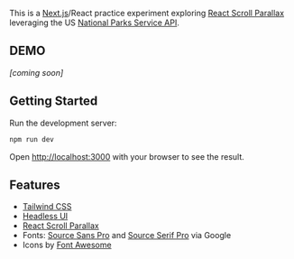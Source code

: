This is a [Next.js](https://nextjs.org/)/React practice experiment exploring [React Scroll Parallax](https://react-scroll-parallax.damnthat.tv/docs/intro) leveraging the US [National Parks Service API](https://www.nps.gov/subjects/developer/api-documentation.htm).

## DEMO

*[coming soon]*

## Getting Started

Run the development server:

```bash
npm run dev
```

Open [http://localhost:3000](http://localhost:3000) with your browser to see the result.

## Features

- [Tailwind CSS](https://tailwindcss.com/)
- [Headless UI](https://headlessui.com/)
- [React Scroll Parallax](https://react-scroll-parallax.damnthat.tv/docs/intro)
- Fonts: [Source Sans Pro](https://fonts.google.com/specimen/Source+Sans+Pro) and [Source Serif Pro](https://fonts.google.com/specimen/Source+Serif+Pro) via Google
- Icons by [Font Awesome](https://fontawesome.com/)

